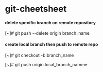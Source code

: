 # git-cheetsheet

#### delete specific branch on remote repository

 [~]# git push --delete origin branch_name

 #### create local branch then push to remote repo

[~]# git checkout -b branch_name

[~]# git push origin local_branch_namme

